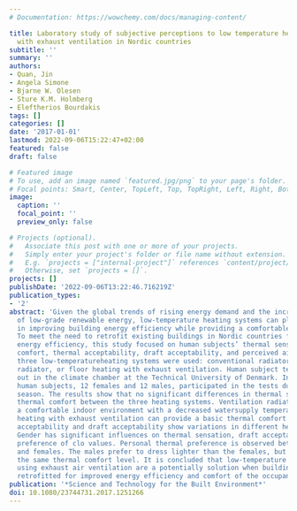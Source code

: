 ```yaml
---
# Documentation: https://wowchemy.com/docs/managing-content/

title: Laboratory study of subjective perceptions to low temperature heating systems
  with exhaust ventilation in Nordic countries
subtitle: ''
summary: ''
authors:
- Quan, Jin
- Angela Simone
- Bjarne W. Olesen
- Sture K.M. Holmberg
- Eleftherios Bourdakis
tags: []
categories: []
date: '2017-01-01'
lastmod: 2022-09-06T15:22:47+02:00
featured: false
draft: false

# Featured image
# To use, add an image named `featured.jpg/png` to your page's folder.
# Focal points: Smart, Center, TopLeft, Top, TopRight, Left, Right, BottomLeft, Bottom, BottomRight.
image:
  caption: ''
  focal_point: ''
  preview_only: false

# Projects (optional).
#   Associate this post with one or more of your projects.
#   Simply enter your project's folder or file name without extension.
#   E.g. `projects = ["internal-project"]` references `content/project/deep-learning/index.md`.
#   Otherwise, set `projects = []`.
projects: []
publishDate: '2022-09-06T13:22:46.716219Z'
publication_types:
- '2'
abstract: 'Given the global trends of rising energy demand and the increasing utilization
  of low-grade renewable energy, low-temperature heating systems can play key roles
  in improving building energy efficiency while providing a comfortable indoor environment.
  To meet the need to retrofit existing buildings in Nordic countries for greater
  energy efficiency, this study focused on human subjects’ thermal sensation, thermal
  comfort, thermal acceptability, draft acceptability, and perceived air quality when
  three low-temperatureheating systems were used: conventional radiator, ventilation
  radiator, or floor heating with exhaust ventilation. Human subject tests were carried
  out in the climate chamber at the Technical University of Denmark. In total, 24
  human subjects, 12 females and 12 males, participated in the tests during the winter
  season. The results show that no significant differences in thermal sensation and
  thermal comfort between the three heating systems. Ventilation radiator promised
  a comfortable indoor environment with a decreased watersupply temperature and floor
  heating with exhaust ventilation can provide a basic thermal comfort level. Thermal
  acceptability and draft acceptability show variations in different heating systems.
  Gender has significant influences on thermal sensation, draft acceptability, and
  preference of clo values. Personal thermal preference is observed between males
  and females. The males prefer to dress lighter than the females, but both can get
  the same thermal comfort level. It is concluded that low-temperature heating systems
  using exhaust air ventilation are a potentially solution when buildings are being
  retrofitted for improved energy efficiency and comfort of the occupants.  '
publication: '*Science and Technology for the Built Environment*'
doi: 10.1080/23744731.2017.1251266
---
```

